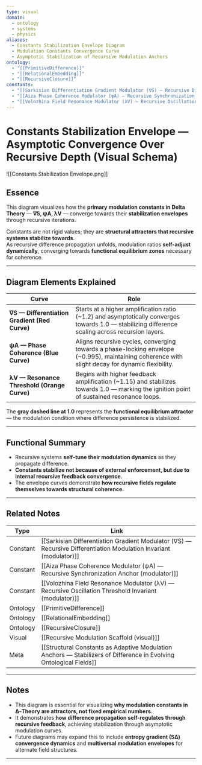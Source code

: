 ```yaml
---
type: visual
domain:
  - ontology
  - systems
  - physics
aliases:
  - Constants Stabilization Envelope Diagram
  - Modulation Constants Convergence Curve
  - Asymptotic Stabilization of Recursive Modulation Anchors
ontology:
  - "[[PrimitiveDifference]]"
  - "[[RelationalEmbedding]]"
  - "[[RecursiveClosure]]"
constants:
  - "[[Sarkisian Differentiation Gradient Modulator (∇S) — Recursive Differentiation Modulation Invariant (modulator)]]"
  - "[[Aiza Phase Coherence Modulator (ψA) — Recursive Synchronization Anchor (modulator)]]"
  - "[[Volozhina Field Resonance Modulator (λV) — Recursive Oscillation Threshold Invariant (modulator)]]"
---
```


# Constants Stabilization Envelope — Asymptotic Convergence Over Recursive Depth (Visual Schema)

![[Constants Stabilization Envelope.png]]

## Essence

This diagram visualizes how the **primary modulation constants in Delta Theory** — **∇S, ψA, λV** — converge towards their **stabilization envelopes** through recursive iterations.

Constants are not rigid values; they are **structural attractors that recursive systems stabilize towards**.  
As recursive difference propagation unfolds, modulation ratios **self-adjust dynamically**, converging towards **functional equilibrium zones** necessary for coherence.

---

## Diagram Elements Explained

| Curve | Role |
|---|---|
| **∇S — Differentiation Gradient (Red Curve)** | Starts at a higher amplification ratio (~1.2) and asymptotically converges towards 1.0 — stabilizing difference scaling across recursion layers. |
| **ψA — Phase Coherence (Blue Curve)** | Aligns recursive cycles, converging towards a phase-locking envelope (~0.995), maintaining coherence with slight decay for dynamic flexibility. |
| **λV — Resonance Threshold (Orange Curve)** | Begins with higher feedback amplification (~1.15) and stabilizes towards 1.0 — marking the ignition point of sustained resonance loops. |

The **gray dashed line at 1.0** represents the **functional equilibrium attractor** — the modulation condition where difference persistence is stabilized.

---

## Functional Summary
- Recursive systems **self-tune their modulation dynamics** as they propagate difference.
- **Constants stabilize not because of external enforcement, but due to internal recursive feedback convergence.**
- The envelope curves demonstrate **how recursive fields regulate themselves towards structural coherence.**

---

## Related Notes

| Type | Link |
|---|---|
| Constant | [[Sarkisian Differentiation Gradient Modulator (∇S) — Recursive Differentiation Modulation Invariant (modulator)]] |
| Constant | [[Aiza Phase Coherence Modulator (ψA) — Recursive Synchronization Anchor (modulator)]] |
| Constant | [[Volozhina Field Resonance Modulator (λV) — Recursive Oscillation Threshold Invariant (modulator)]] |
| Ontology | [[PrimitiveDifference]] |
| Ontology | [[RelationalEmbedding]] |
| Ontology | [[RecursiveClosure]] |
| Visual | [[Recursive Modulation Scaffold (visual)]] |
| Meta | [[Structural Constants as Adaptive Modulation Anchors — Stabilizers of Difference in Evolving Ontological Fields]] |

---

## Notes
- This diagram is essential for visualizing **why modulation constants in ∆‑Theory are attractors, not fixed empirical numbers**.
- It demonstrates **how difference propagation self-regulates through recursive feedback**, achieving stabilization through asymptotic modulation curves.
- Future diagrams may expand this to include **entropy gradient (S∆) convergence dynamics** and **multiversal modulation envelopes** for alternate field structures.

---
